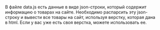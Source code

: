 В файле data.js есть данные в виде json-строки, который содержит информацию о товарах на сайте.
Необходимо распарсить эту json-строку и вывести все товары на сайт, используя верстку, которая дана в html.
Если у вас уже есть своя верстка, можете использовать ее.
